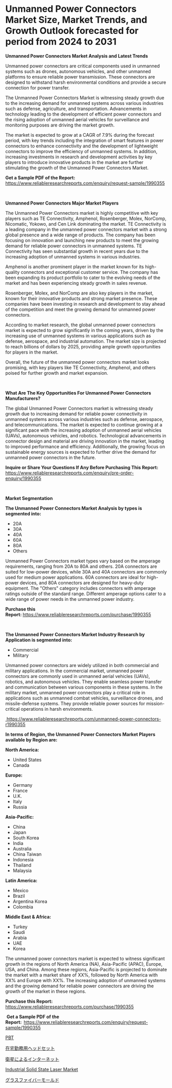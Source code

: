 <p><h1>Unmanned Power Connectors Market Size, Market Trends, and Growth Outlook forecasted for period from 2024 to 2031</h1></p><p><strong>Unmanned Power Connectors Market Analysis and Latest Trends</strong></p>
<p><p>Unmanned power connectors are critical components used in unmanned systems such as drones, autonomous vehicles, and other unmanned platforms to ensure reliable power transmission. These connectors are designed to withstand harsh environmental conditions and provide a secure connection for power transfer.</p><p>The Unmanned Power Connectors Market is witnessing steady growth due to the increasing demand for unmanned systems across various industries such as defense, agriculture, and transportation. Advancements in technology leading to the development of efficient power connectors and the rising adoption of unmanned aerial vehicles for surveillance and monitoring purposes are driving the market growth.</p><p>The market is expected to grow at a CAGR of 7.9% during the forecast period, with key trends including the integration of smart features in power connectors to enhance connectivity and the development of lightweight connectors to improve the efficiency of unmanned systems. In addition, increasing investments in research and development activities by key players to introduce innovative products in the market are further stimulating the growth of the Unmanned Power Connectors Market.</p></p>
<p><strong>Get a Sample PDF of the Report:&nbsp;</strong> <a href="https://www.reliableresearchreports.com/enquiry/request-sample/1990355">https://www.reliableresearchreports.com/enquiry/request-sample/1990355</a></p>
<p>&nbsp;</p>
<p><strong>Unmanned Power Connectors Major Market Players</strong></p>
<p><p>The Unmanned Power Connectors market is highly competitive with key players such as TE Connectivity, Amphenol, Rosenberger, Molex, NorComp, Nicomatic, Yokowo, and Cen Link dominating the market. TE Connectivity is a leading company in the unmanned power connectors market with a strong global presence and a wide range of products. The company has been focusing on innovation and launching new products to meet the growing demand for reliable power connectors in unmanned systems. TE Connectivity has seen substantial growth in recent years due to the increasing adoption of unmanned systems in various industries.</p><p>Amphenol is another prominent player in the market known for its high-quality connectors and exceptional customer service. The company has been expanding its product portfolio to cater to the evolving needs of the market and has been experiencing steady growth in sales revenue.</p><p>Rosenberger, Molex, and NorComp are also key players in the market, known for their innovative products and strong market presence. These companies have been investing in research and development to stay ahead of the competition and meet the growing demand for unmanned power connectors.</p><p>According to market research, the global unmanned power connectors market is expected to grow significantly in the coming years, driven by the increasing use of unmanned systems in various applications such as defense, aerospace, and industrial automation. The market size is projected to reach billions of dollars by 2025, providing ample growth opportunities for players in the market.</p><p>Overall, the future of the unmanned power connectors market looks promising, with key players like TE Connectivity, Amphenol, and others poised for further growth and market expansion.</p></p>
<p>&nbsp;</p>
<p><strong>What Are The Key Opportunities For Unmanned Power Connectors Manufacturers?</strong></p>
<p><p>The global Unmanned Power Connectors market is witnessing steady growth due to increasing demand for reliable power connectivity in unmanned systems across various industries such as defense, aerospace, and telecommunications. The market is expected to continue growing at a significant pace with the increasing adoption of unmanned aerial vehicles (UAVs), autonomous vehicles, and robotics. Technological advancements in connector design and material are driving innovation in the market, leading to improved performance and efficiency. Additionally, the growing focus on sustainable energy sources is expected to further drive the demand for unmanned power connectors in the future.</p></p>
<p><strong>Inquire or Share Your Questions If Any Before Purchasing This Report:</strong> <a href="https://www.reliableresearchreports.com/enquiry/pre-order-enquiry/1990355">https://www.reliableresearchreports.com/enquiry/pre-order-enquiry/1990355</a></p>
<p>&nbsp;</p>
<p><strong>Market Segmentation</strong></p>
<p><strong>The Unmanned Power Connectors Market Analysis by types is segmented into:</strong></p>
<p><ul><li>20A</li><li>30A</li><li>40A</li><li>60A</li><li>80A</li><li>Others</li></ul></p>
<p><p>Unmanned Power Connectors market types vary based on the amperage requirements, ranging from 20A to 80A and others. 20A connectors are suited for low-power devices, while 30A and 40A connectors are commonly used for medium power applications. 60A connectors are ideal for high-power devices, and 80A connectors are designed for heavy-duty equipment. The "Others" category includes connectors with amperage ratings outside of the standard range. Different amperage options cater to a wide range of power needs in the unmanned power industry.</p></p>
<p><strong>Purchase this Report:&nbsp;</strong><a href="https://www.reliableresearchreports.com/purchase/1990355">https://www.reliableresearchreports.com/purchase/1990355</a></p>
<p>&nbsp;</p>
<p><strong>The Unmanned Power Connectors Market Industry Research by Application is segmented into:</strong></p>
<p><ul><li>Commercial</li><li>Military</li></ul></p>
<p><p>Unmanned power connectors are widely utilized in both commercial and military applications. In the commercial market, unmanned power connectors are commonly used in unmanned aerial vehicles (UAVs), robotics, and autonomous vehicles. They enable seamless power transfer and communication between various components in these systems. In the military market, unmanned power connectors play a critical role in applications such as unmanned combat vehicles, surveillance drones, and missile-defense systems. They provide reliable power sources for mission-critical operations in harsh environments.</p></p>
<p><a href="https://www.reliableresearchreports.com/unmanned-power-connectors-r1990355">&nbsp;https://www.reliableresearchreports.com/unmanned-power-connectors-r1990355</a></p>
<p><strong>In terms of Region, the Unmanned Power Connectors Market Players available by Region are:</strong></p>
<p>
    <p> <strong> North America: </strong>
        <ul>
            <li>United States</li>
            <li>Canada</li>
        </ul>
        </p> 
    <p> <strong> Europe: </strong>
        <ul>
            <li>Germany</li>
            <li>France</li>
            <li>U.K.</li>
            <li>Italy</li>
            <li>Russia</li>
        </ul>
        </p> 
    <p> <strong> Asia-Pacific: </strong>
        <ul>
            <li>China</li>
            <li>Japan</li>
            <li>South Korea</li>
            <li>India</li>
            <li>Australia</li>
            <li>China Taiwan</li>
            <li>Indonesia</li>
            <li>Thailand</li>
            <li>Malaysia</li>
        </ul>
        </p> 
    <p> <strong> Latin America: </strong>
        <ul>
            <li>Mexico</li>
            <li>Brazil</li>
            <li>Argentina Korea</li>
            <li>Colombia</li>
        </ul>
        </p> 
    <p> <strong> Middle East & Africa: </strong>
        <ul>
            <li>Turkey</li>
            <li>Saudi</li>
            <li>Arabia</li>
            <li>UAE</li>
            <li>Korea</li>
        </ul>
    </p>
    </p>
<p><p>The unmanned power connectors market is expected to witness significant growth in the regions of North America (NA), Asia-Pacific (APAC), Europe, USA, and China. Among these regions, Asia-Pacific is projected to dominate the market with a market share of XX%, followed by North America with XX% and Europe with XX%. The increasing adoption of unmanned systems and the growing demand for reliable power connectors are driving the growth of the market in these regions.</p></p>
<p><strong>Purchase this Report: </strong><a href="https://www.reliableresearchreports.com/purchase/1990355">https://www.reliableresearchreports.com/purchase/1990355</a></p>
<p>&nbsp;<strong>Get a Sample PDF of the Report:&nbsp;&nbsp;</strong><a href="https://www.reliableresearchreports.com/enquiry/request-sample/1990355">https://www.reliableresearchreports.com/enquiry/request-sample/1990355</a></p>
<p><strong></strong></p>
<p><p><a href="https://github.com/jntpkh496620/Market-Research-Report-List-1/blob/main/230771941653.md">PBT</a></p><p><a href="https://medium.com/@leeweir2009/%E5%9C%A8%E8%BF%99%E6%AE%B5%E6%97%B6%E9%97%B4%E5%86%85-%E7%94%A8%E4%BA%8E%E5%9C%A8%E5%AE%B6%E5%B7%A5%E4%BD%9C%E7%9A%84%E5%A4%B4%E6%88%B4%E5%BC%8F%E8%80%B3%E6%9C%BA%E5%B8%82%E5%9C%BA%E6%8A%A5%E5%91%8A%E6%8F%AD%E7%A4%BA%E4%BA%86%E8%BF%99%E4%B8%AA%E5%B8%82%E5%9C%BA%E7%9A%84%E6%9C%80%E6%96%B0%E8%B6%8B%E5%8A%BF%E5%92%8C%E5%A2%9E%E9%95%BF%E6%9C%BA%E4%BC%9A-b8af3ff41363">在宅勤務用ヘッドセット</a></p><p><a href="https://github.com/oqxogxyvqe90775/Market-Research-Report-List-1/blob/main/433908445761.md">衛星によるインターネット</a></p><p><a href="https://github.com/NorbertYates/Market-Research-Report-List-4/blob/main/industrial-solid-state-laser-market.md">Industrial Solid State Laser Market</a></p><p><a href="https://medium.com/@akio198300/fiberglass-mold-market-%E3%82%BF%E3%82%A4%E3%83%97-%E3%82%A2%E3%83%97%E3%83%AA%E3%82%B1%E3%83%BC%E3%82%B7%E3%83%A7%E3%83%B3-%E5%9C%B0%E7%90%86%E3%81%AB%E3%82%88%E3%82%8B%E5%8C%85%E6%8B%AC%E7%9A%84%E8%A9%95%E4%BE%A1-b9e8a54b8a1c">グラスファイバーモールド</a></p></p>